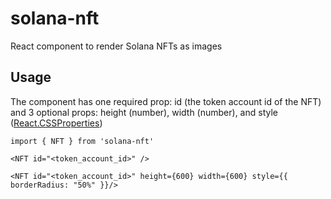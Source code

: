 # solana-nft

React component to render Solana NFTs as images

## Usage

The component has one required prop: id (the token account id of the NFT) and 3 optional props: height (number), width (number), and style ([React.CSSProperties](https://github.com/DefinitelyTyped/DefinitelyTyped/blob/master/types/react/v16/index.d.ts#L1547))

```
import { NFT } from 'solana-nft'

<NFT id="<token_account_id>" />

<NFT id="<token_account_id>" height={600} width={600} style={{ borderRadius: "50%" }}/>
```

